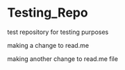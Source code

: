 # Testing_Repo
test repository for testing purposes

making a change to read.me

making another change to read.me file


